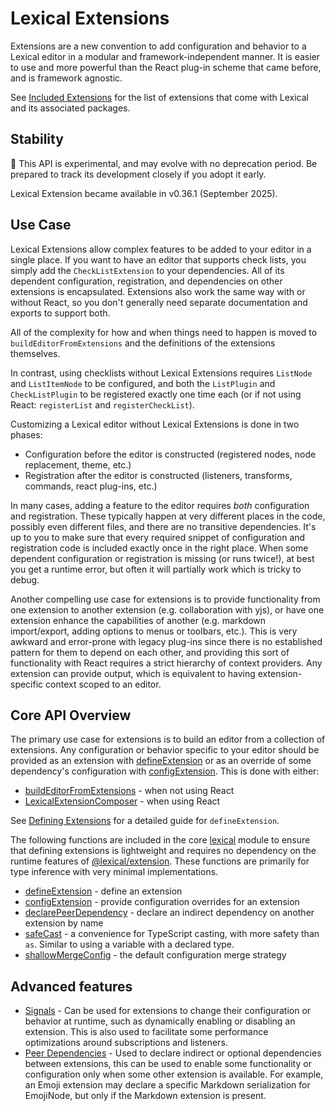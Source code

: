 # Lexical Extensions

Extensions are a new convention to add configuration and behavior to a Lexical
editor in a modular and framework-independent manner. It is easier to use and
more powerful than the React plug-in scheme that came before, and is framework
agnostic.

See [Included Extensions](./included-extensions) for the list of extensions
that come with Lexical and its associated packages.

## Stability

🧪 This API is experimental, and may evolve with no deprecation
period. Be prepared to track its development closely if you adopt it early.

Lexical Extension became available in v0.36.1 (September 2025).

## Use Case

Lexical Extensions allow complex features to be added to your editor
in a single place. If you want to have an editor that supports check
lists, you simply add the `CheckListExtension` to your dependencies.
All of its dependent configuration, registration, and dependencies on
other extensions is encapsulated. Extensions also work the same way
with or without React, so you don't generally need separate
documentation and exports to support both.

All of the complexity for how and when things need to happen is
moved to `buildEditorFromExtensions` and the definitions of the
extensions themselves.

In contrast, using checklists without Lexical Extensions requires
`ListNode` and `ListItemNode` to be configured, and both the `ListPlugin` and
`CheckListPlugin` to be registered exactly one time each (or if not using
React: `registerList` and `registerCheckList`).

Customizing a Lexical editor without Lexical Extensions is done in two phases:

* Configuration before the editor is constructed
  (registered nodes, node replacement, theme, etc.)
* Registration after the editor is constructed
  (listeners, transforms, commands, react plug-ins, etc.)

In many cases, adding a feature to the editor requires *both* configuration
and registration. These typically happen at very different places in the code,
possibly even different files, and there are no transitive dependencies. It's
up to you to make sure that every required snippet of configuration and
registration code is included exactly once in the right place. When some dependent
configuration or registration is missing (or runs twice!), at best you get a runtime
error, but often it will partially work which is tricky to debug.

Another compelling use case for extensions is to provide functionality
from one extension to another extension (e.g. collaboration with yjs),
or have one extension enhance the capabilities of another (e.g. markdown
import/export, adding options to menus or toolbars, etc.).
This is very awkward and error-prone with legacy plug-ins since there is no
established pattern for them to depend on each other, and providing this
sort of functionality with React requires a strict hierarchy of context
providers. Any extension can provide output, which is equivalent to having
extension-specific context scoped to an editor.

## Core API Overview

The primary use case for extensions is to build an editor from a collection of
extensions. Any configuration or behavior specific to your editor should be
provided as an extension with
[defineExtension](/docs/api/modules/lexical#defineextension) or as an override
of some dependency's configuration with
[configExtension](/docs/api/modules/lexical#configextension). This is done
with either:

* [buildEditorFromExtensions](/docs/api/modules/lexical_extension#buildeditorfromextensions) - when not using React
* [LexicalExtensionComposer](/docs/api/modules/lexical_react_LexicalExtensionComposer) - when using React

See [Defining Extensions](./defining-extensions.md) for a detailed guide for
`defineExtension`.

The following functions are included in the core
[lexical](/docs/api/modules/lexical) module to ensure that defining
extensions is lightweight and requires no dependency on the runtime
features of [@lexical/extension](/docs/api/modules/lexical_extension).
These functions are primarily for type inference with very minimal
implementations.

* [defineExtension](/docs/api/modules/lexical#defineextension) - define an extension
* [configExtension](/docs/api/modules/lexical#configextension) - provide configuration overrides for an extension
* [declarePeerDependency](/docs/api/modules/lexical#declarepeerdependency) - declare an indirect dependency on another extension by name
* [safeCast](/docs/api/modules/lexical#safecast) - a convenience for TypeScript casting, with more safety than `as`. Similar to using a variable with a declared type.
* [shallowMergeConfig](/docs/api/modules/lexical#shallowmergeconfig) - the default configuration merge strategy

## Advanced features

- [Signals](./signals) - Can be used for extensions to change their configuration or behavior at runtime, such as dynamically enabling or disabling an extension. This is also used to facilitate some performance optimizations around subscriptions and listeners.
- [Peer Dependencies](./peer-dependencies) - Used to declare indirect or optional dependencies between extensions, this can be used to enable some functionality or configuration only when some other extension is available. For example, an Emoji extension may declare a specific Markdown serialization for EmojiNode, but only if the Markdown extension is present.
